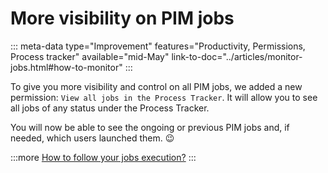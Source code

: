 # More visibility on PIM jobs
::: meta-data type="Improvement" features="Productivity, Permissions, Process tracker" available="mid-May" link-to-doc="../articles/monitor-jobs.html#how-to-monitor"
:::

To give you more visibility and control on all PIM jobs, we added a new permission: `View all jobs in the Process Tracker`. It will allow you to see all jobs of any status under the Process Tracker.

You will now be able to see the ongoing or previous PIM jobs and, if needed, which users launched them. :wink:


:::more
[How to follow your jobs execution?](../articles/monitor-jobs.html)
:::
